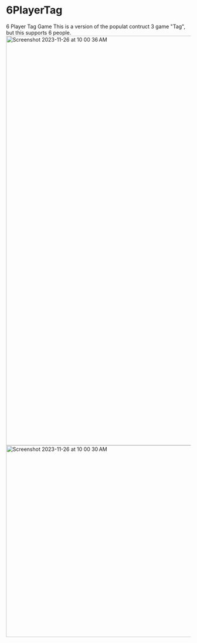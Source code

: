 # 6PlayerTag
6 Player Tag Game
This is a version of the populat contruct 3 game "Tag", but this supports 6 people.
<img width="1119" alt="Screenshot 2023-11-26 at 10 00 36 AM" src="https://github.com/Baldwinplayz/6PlayerTag/assets/125613173/788ee36d-38b4-45ff-8eef-2a4a15bcef72">
<img width="524" alt="Screenshot 2023-11-26 at 10 00 30 AM" src="https://github.com/Baldwinplayz/6PlayerTag/assets/125613173/a223db72-0af6-4d7f-933f-be59d63f1157">

